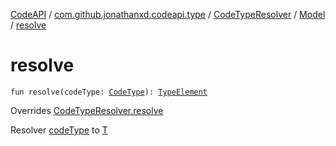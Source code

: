 [CodeAPI](../../../index.md) / [com.github.jonathanxd.codeapi.type](../../index.md) / [CodeTypeResolver](../index.md) / [Model](index.md) / [resolve](.)

# resolve

`fun resolve(codeType: `[`CodeType`](../../-code-type/index.md)`): `[`TypeElement`](http://docs.oracle.com/javase/6/docs/api/javax/lang/model/element/TypeElement.html)

Overrides [CodeTypeResolver.resolve](../resolve.md)

Resolver [codeType](resolve.md#com.github.jonathanxd.codeapi.type.CodeTypeResolver.Model$resolve(com.github.jonathanxd.codeapi.type.CodeType)/codeType) to [T](#)

